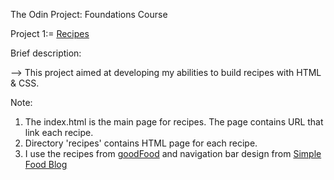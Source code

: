 The Odin Project: Foundations Course

Project 1:= [Recipes ](https://www.theodinproject.com/lessons/foundations-recipes)

Brief description: 

--> This project aimed at developing my abilities to build recipes with HTML & CSS.

Note:

1. The index.html is the main page for recipes. The page contains URL that link each recipe.
2. Directory 'recipes' contains HTML page for each recipe.
3. I use the recipes from [goodFood](https://www.bbcgoodfood.com/recipes/collection/turkey-crown-recipes) and navigation bar design from [Simple Food Blog](https://simplefood.blog/recipes/)